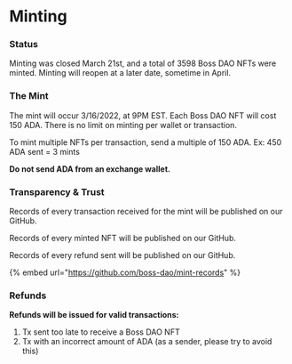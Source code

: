 # Minting

### Status

Minting was closed March 21st, and a total of 3598 Boss DAO NFTs were minted. Minting will reopen at a later date, sometime in April.

### The Mint

The mint will occur 3/16/2022, at 9PM EST. Each Boss DAO NFT will cost 150 ADA. There is no limit on minting per wallet or transaction.

To mint multiple NFTs per transaction, send a multiple of 150 ADA. Ex: 450 ADA sent = 3 mints

**Do not send ADA from an exchange wallet.**



### Transparency & Trust

Records of every transaction received for the mint will be published on our GitHub.

Records of every minted NFT will be published on our GitHub.

Records of every refund sent will be published on our GitHub.

{% embed url="https://github.com/boss-dao/mint-records" %}



### Refunds

**Refunds will be issued for valid transactions:**

1. Tx sent too late to receive a Boss DAO NFT
2. Tx with an incorrect amount of ADA (as a sender, please try to avoid this)



